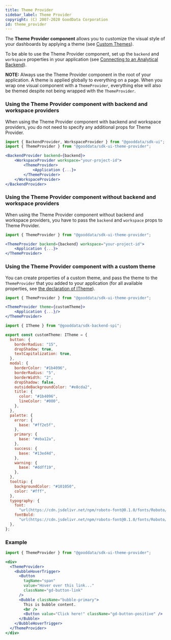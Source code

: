 ```yaml
---
title: Theme Provider
sidebar_label: Theme Provider
copyright: (C) 2007-2020 GoodData Corporation
id: theme_provider
---
```


The **Theme Provider component** allows you to customize the visual style of your dashboards by applying a theme (see [Custom Themes](https://help.gooddata.com/pages/viewpage.action?pageId=81974323)).

To be able to use the Theme Provider component, set up the `backend` and `workspace` properties in your application (see [Connecting to an Analytical Backend](02_start__connecting_backend.md#initial-setup)).

**NOTE:** Always use the Theme Provider component in the root of your application. A theme is applied globally to everything on a page. When you wrap one visual component with a `ThemeProvider`, everything else will also be themed despite not being wrapped with the `ThemeProvider`.

### Using the Theme Provider component with backend and workspace providers

When using the Theme Provider component with backend and workspace providers, you do not need to specify any additional props for Theme Provider.

```jsx
import { BackendProvider, WorkspaceProvider } from "@gooddata/sdk-ui";
import { ThemeProvider } from "@gooddata/sdk-ui-theme-provider";

<BackendProvider backend={backend}>
    <WorkspaceProvider workspace="your-project-id">
        <ThemeProvider>
            <Application {...}>
        </ThemeProvider>
    </WorkspaceProvider>
</BackendProvider>
```

### Using the Theme Provider component without backend and workspace providers

When using the Theme Provider component without backend and workspace providers, you have to pass the `backend` and `workspace` props to Theme Provider.

```jsx
import { ThemeProvider } from "@gooddata/sdk-ui-theme-provider";

<ThemeProvider backend={backend} workspace="your-project-id">
    <Application {...}>
</ThemeProvider>
```

### Using the Theme Provider component with a custom theme

You can create properties of a custom theme, and pass the theme to the `ThemeProvider` that you added to your application (for all available properties, see [the declaration of ITheme](https://github.com/gooddata/gooddata-ui-sdk/blob/master/libs/sdk-backend-spi/src/workspace/styling/theme.ts#L178)).

```jsx
import { ThemeProvider } from "@gooddata/sdk-ui-theme-provider";

<ThemeProvider theme={customTheme}>
    <Application {...}/>
</ThemeProvider>

```

```jsx
import { ITheme } from "@gooddata/sdk-backend-spi";

export const customTheme: ITheme = {
  button: {
    borderRadius: "15",
    dropShadow: true,
    textCapitalization: true,
  },
  modal: {
    borderColor: "#1b4096",
    borderRadius: "5",
    borderWidth: "2",
    dropShadow: false,
    outsideBackgroundColor: "#e8cda2",
    title: {
      color: "#1b4096",
      lineColor: "#000",
    },
  },
  palette: {
    error: {
      base: "#ff2e5f",
    },
    primary: {
      base: "#eba12a",
    },
    success: {
      base: "#13ed4d",
    },
    warning: {
      base: "#ddff19",
    },
  },
  tooltip: {
    backgroundColor: "#101050",
    color: "#fff",
  },
  typography: {
    font:
      "url(https://cdn.jsdelivr.net/npm/roboto-font@0.1.0/fonts/Roboto/roboto-regular-webfont.ttf)",
    fontBold:
      "url(https://cdn.jsdelivr.net/npm/roboto-font@0.1.0/fonts/Roboto/roboto-bold-webfont.ttf)",
  },
};
```

### Example

```jsx
import { ThemeProvider } from "@gooddata/sdk-ui-theme-provider";

<div>
  <ThemeProvider>
    <BubbleHoverTrigger>
      <Button
        tagName="span"
        value="Hover over this link..."
        className="gd-button-link"
      />
      <Bubble className="bubble-primary">
        This is bubble content.
        <br />
        <Button value="Click here!" className="gd-button-positive" />
      </Bubble>
    </BubbleHoverTrigger>
  </ThemeProvider>
</div>
```
